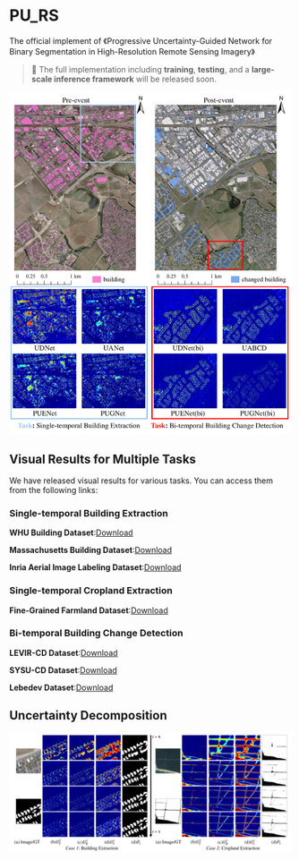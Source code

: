 # PU_RS
The official implement of 《Progressive Uncertainty-Guided Network for Binary Segmentation in High-Resolution Remote Sensing Imagery》

> 📌 The full implementation including **training**, **testing**, and a **large-scale inference framework** will be released soon.

<div align="center">
  <img src="fig_app.pdf" alt="Uncertainty comparison between PUGNet and other methods" />
</div>

## Visual Results for Multiple Tasks

We have released visual results for various tasks. You can access them from the following links:

### Single-temporal Building Extraction 

**WHU Building Dataset**:[Download](https://pan.baidu.com/s/15dKsS3MfQeUu0Vbe2xKZHQ?pwd=PUGN)

**Massachusetts Building Dataset**:[Download](https://pan.baidu.com/s/1uo0tQcIrxCPOoph83Ceg9w?pwd=PUGN)

**Inria Aerial Image Labeling Dataset**:[Download](https://pan.baidu.com/s/1-d_vFV_fcLHtrgnIXPAVFg?pwd=PUGN)

### Single-temporal Cropland Extraction 

**Fine-Grained Farmland Dataset**:[Download](https://pan.baidu.com/s/1453MzPBGGXMRVKjPxqAlKQ?pwd=PUGN)

### Bi-temporal Building Change Detection

**LEVIR-CD Dataset**:[Download](https://pan.baidu.com/s/1CM8U2D9wIPD50hhhDrc3UA?pwd=PUGN)

**SYSU-CD Dataset**:[Download](https://pan.baidu.com/s/1oaaRpPx7mYTfXGgJJOEajw?pwd=PUGN)

**Lebedev Dataset**:[Download](https://pan.baidu.com/s/1JmgYZXXWsU_6xfnO3tKApA?pwd=xnhz)

## Uncertainty  Decomposition

<div align="center"> <img src="fig_fv.pdf" alt="Progressive uncertainty decomposition and prediction results" /> </div>
